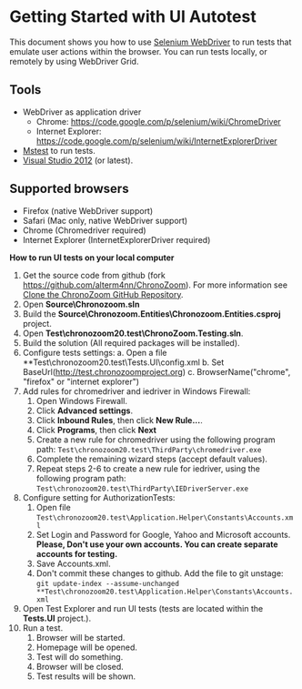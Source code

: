 # Getting Started with UI Autotest #

This document shows you how to use [Selenium WebDriver](http://docs.seleniumhq.org/docs/03_webdriver.jsp) to run tests that emulate user actions within the browser. You can run tests locally, or remotely by using WebDriver Grid.

## Tools ##
- WebDriver as application driver
    - Chrome: https://code.google.com/p/selenium/wiki/ChromeDriver
    - Internet Explorer: https://code.google.com/p/selenium/wiki/InternetExplorerDriver
- [Mstest](http://msdn.microsoft.com/en-us/library/ms182489(v=vs.80).aspx) to run tests.
- [Visual Studio 2012](http://www.microsoft.com/visualstudio/eng/products/visual-studio-overview) (or latest).

## Supported browsers ##
- Firefox (native WebDriver support)
- Safari (Mac only, native WebDriver support)
- Chrome (Chromedriver required)
- Internet Explorer (InternetExplorerDriver required)


**How to run UI tests on your local computer**

1. Get the source code from github (fork https://github.com/alterm4nn/ChronoZoom). For more information see [Clone the ChronoZoom GitHub Repository](https://github.com/willum070/ChronoZoom/blob/docs/Doc/ChronoZoom_Developer_Guide.md#clone-the-chronozoom-github-repository).
2. Open **Source\Chronozoom.sln**
3. Build the **Source\Chronozoom.Entities\Chronozoom.Entities.csproj** project.
4. Open **Test\chronozoom20.test\ChronoZoom.Testing.sln**.
5. Build the solution  (All required packages will be installed).
6. Configure tests settings:
	a. Open a file **Test\chronozoom20.test\Tests.UI\config.xml
	b. Set BaseUrl(http://test.chronozoomproject.org) 
	c. BrowserName("chrome", "firefox" or "internet explorer")
7. Add rules for chromedriver and iedriver in Windows Firewall:
	1. Open Windows Firewall.
	2. Click **Advanced settings**.
	3. Click **Inbound Rules**, then click **New Rule...**.
    4. Click **Programs**, then click **Next**
    5. Create a new rule for chromedriver using the following program path:
        `Test\chronozoom20.test\ThirdParty\chromedriver.exe`
    6. Complete the remaining wizard steps (accept default values).
    7. Repeat steps 2-6 to create a new rule for iedriver, using the following program path:
    	`Test\chronozoom20.test\ThirdParty\IEDriverServer.exe`
8. Configure setting for AuthorizationTests: 
	1. Open file `Test\chronozoom20.test\Application.Helper\Constants\Accounts.xml`
	2. Set Login and Password for Google, Yahoo and Microsoft accounts. **Please, Don't use your own accounts. You can create separate accounts for testing.**
	3. Save Accounts.xml.
	4. Don't commit these changes to github. Add the file to git unstage:
	   `git update-index --assume-unchanged **Test\chronozoom20.test\Application.Helper\Constants\Accounts.xml`
9. Open Test Explorer and run UI tests (tests are located within the **Tests.UI** project.).
10. Run a test.
    1. Browser will be started.
    2. Homepage will be opened.
    3. Test will do something.
    4. Browser will be closed.
    5. Test results will be shown.